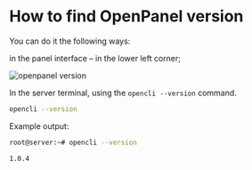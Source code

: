 # How to find OpenPanel version

You can do it the following ways:

in the panel interface – in the lower left corner;

![openpanel version](https://i.postimg.cc/TdNFbxcX/Screenshot-2023-12-26-08-57-13-090-com-android-chrome-edit.jpg)

In the server terminal, using the `opencli --version` command.

```bash
opencli --version 
```

Example output:

```bash
root@server:~# opencli --version

1.0.4
```
